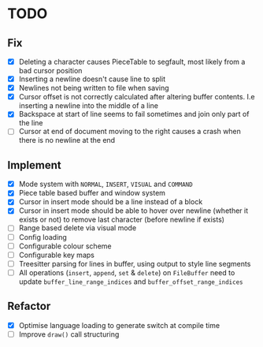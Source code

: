 # TODO

## Fix

* [X] Deleting a character causes PieceTable to segfault, most likely from a bad cursor position
* [X] Inserting a newline doesn't cause line to split
* [X] Newlines not being written to file when saving
* [X] Cursor offset is not correctly calculated after altering buffer contents. I.e inserting a newline into the middle of a line
* [X] Backspace at start of line seems to fail sometimes and join only part of the line
* [ ] Cursor at end of document moving to the right causes a crash when there is no newline at the end

## Implement

* [X] Mode system with `NORMAL`, `INSERT`, `VISUAL` and `COMMAND`
* [X] Piece table based buffer and window system
* [X] Cursor in insert mode should be a line instead of a block
* [X] Cursor in insert mode should be able to hover over newline (whether it exists or not) to remove last character (before newline if exists)
* [ ] Range based delete via visual mode
* [ ] Config loading
* [ ] Configurable colour scheme
* [ ] Configurable key maps
* [ ] Treesitter parsing for lines in buffer, using output to style line segments
* [ ] All operations (`insert`, `append`, `set` & `delete`) on `FileBuffer` need to update `buffer_line_range_indices` and `buffer_offset_range_indices`

## Refactor

* [X] Optimise language loading to generate switch at compile time
* [ ] Improve `draw()` call structuring
